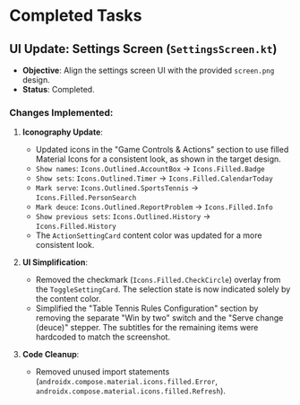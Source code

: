 # Completed Tasks

## UI Update: Settings Screen (`SettingsScreen.kt`)

*   **Objective**: Align the settings screen UI with the provided `screen.png` design.
*   **Status**: Completed.

### Changes Implemented:

1.  **Iconography Update**:
    *   Updated icons in the "Game Controls & Actions" section to use filled Material Icons for a consistent look, as shown in the target design.
    *   `Show names`: `Icons.Outlined.AccountBox` -> `Icons.Filled.Badge`
    *   `Show sets`: `Icons.Outlined.Timer` -> `Icons.Filled.CalendarToday`
    *   `Mark serve`: `Icons.Outlined.SportsTennis` -> `Icons.Filled.PersonSearch`
    *   `Mark deuce`: `Icons.Outlined.ReportProblem` -> `Icons.Filled.Info`
    *   `Show previous sets`: `Icons.Outlined.History` -> `Icons.Filled.History`
    *   The `ActionSettingCard` content color was updated for a more consistent look.

2.  **UI Simplification**:
    *   Removed the checkmark (`Icons.Filled.CheckCircle`) overlay from the `ToggleSettingCard`. The selection state is now indicated solely by the content color.
    *   Simplified the "Table Tennis Rules Configuration" section by removing the separate "Win by two" switch and the "Serve change (deuce)" stepper. The subtitles for the remaining items were hardcoded to match the screenshot.

3.  **Code Cleanup**:
    *   Removed unused import statements (`androidx.compose.material.icons.filled.Error`, `androidx.compose.material.icons.filled.Refresh`).
